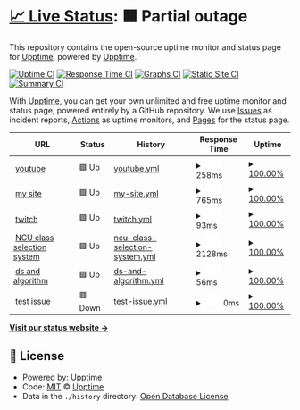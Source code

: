 # [📈 Live Status](https://demo.upptime.js.org): <!--live status--> **🟧 Partial outage**

This repository contains the open-source uptime monitor and status page for [Upptime](https://upptime.js.org), powered by [Upptime](https://github.com/upptime/upptime).

[![Uptime CI](https://github.com/upptime/upptime/workflows/Uptime%20CI/badge.svg)](https://github.com/upptime/upptime/actions?query=workflow%3A%22Uptime+CI%22)
[![Response Time CI](https://github.com/upptime/upptime/workflows/Response%20Time%20CI/badge.svg)](https://github.com/upptime/upptime/actions?query=workflow%3A%22Response+Time+CI%22)
[![Graphs CI](https://github.com/upptime/upptime/workflows/Graphs%20CI/badge.svg)](https://github.com/upptime/upptime/actions?query=workflow%3A%22Graphs+CI%22)
[![Static Site CI](https://github.com/upptime/upptime/workflows/Static%20Site%20CI/badge.svg)](https://github.com/upptime/upptime/actions?query=workflow%3A%22Static+Site+CI%22)
[![Summary CI](https://github.com/upptime/upptime/workflows/Summary%20CI/badge.svg)](https://github.com/upptime/upptime/actions?query=workflow%3A%22Summary+CI%22)

With [Upptime](https://upptime.js.org), you can get your own unlimited and free uptime monitor and status page, powered entirely by a GitHub repository. We use [Issues](https://github.com/upptime/upptime/issues) as incident reports, [Actions](https://github.com/upptime/upptime/actions) as uptime monitors, and [Pages](https://demo.upptime.js.org) for the status page.

<!--start: status pages-->
<!-- This summary is generated by Upptime (https://github.com/upptime/upptime) -->
<!-- Do not edit this manually, your changes will be overwritten -->
<!-- prettier-ignore -->
| URL | Status | History | Response Time | Uptime |
| --- | ------ | ------- | ------------- | ------ |
| <img alt="" src="https://favicons.githubusercontent.com/www.youtube.com" height="13"> [youtube](https://www.youtube.com/) | 🟩 Up | [youtube.yml](https://github.com/brankhsu/upptime/commits/HEAD/history/youtube.yml) | <details><summary><img alt="Response time graph" src="./graphs/youtube/response-time-week.png" height="20"> 258ms</summary><br><a href="https://demo.upptime.js.org/history/youtube"><img alt="Response time 258" src="https://img.shields.io/endpoint?url=https%3A%2F%2Fraw.githubusercontent.com%2Fbrankhsu%2Fupptime%2FHEAD%2Fapi%2Fyoutube%2Fresponse-time.json"></a><br><a href="https://demo.upptime.js.org/history/youtube"><img alt="24-hour response time 228" src="https://img.shields.io/endpoint?url=https%3A%2F%2Fraw.githubusercontent.com%2Fbrankhsu%2Fupptime%2FHEAD%2Fapi%2Fyoutube%2Fresponse-time-day.json"></a><br><a href="https://demo.upptime.js.org/history/youtube"><img alt="7-day response time 258" src="https://img.shields.io/endpoint?url=https%3A%2F%2Fraw.githubusercontent.com%2Fbrankhsu%2Fupptime%2FHEAD%2Fapi%2Fyoutube%2Fresponse-time-week.json"></a><br><a href="https://demo.upptime.js.org/history/youtube"><img alt="30-day response time 258" src="https://img.shields.io/endpoint?url=https%3A%2F%2Fraw.githubusercontent.com%2Fbrankhsu%2Fupptime%2FHEAD%2Fapi%2Fyoutube%2Fresponse-time-month.json"></a><br><a href="https://demo.upptime.js.org/history/youtube"><img alt="1-year response time 258" src="https://img.shields.io/endpoint?url=https%3A%2F%2Fraw.githubusercontent.com%2Fbrankhsu%2Fupptime%2FHEAD%2Fapi%2Fyoutube%2Fresponse-time-year.json"></a></details> | <details><summary><a href="https://demo.upptime.js.org/history/youtube">100.00%</a></summary><a href="https://demo.upptime.js.org/history/youtube"><img alt="All-time uptime 100.00%" src="https://img.shields.io/endpoint?url=https%3A%2F%2Fraw.githubusercontent.com%2Fbrankhsu%2Fupptime%2FHEAD%2Fapi%2Fyoutube%2Fuptime.json"></a><br><a href="https://demo.upptime.js.org/history/youtube"><img alt="24-hour uptime 100.00%" src="https://img.shields.io/endpoint?url=https%3A%2F%2Fraw.githubusercontent.com%2Fbrankhsu%2Fupptime%2FHEAD%2Fapi%2Fyoutube%2Fuptime-day.json"></a><br><a href="https://demo.upptime.js.org/history/youtube"><img alt="7-day uptime 100.00%" src="https://img.shields.io/endpoint?url=https%3A%2F%2Fraw.githubusercontent.com%2Fbrankhsu%2Fupptime%2FHEAD%2Fapi%2Fyoutube%2Fuptime-week.json"></a><br><a href="https://demo.upptime.js.org/history/youtube"><img alt="30-day uptime 100.00%" src="https://img.shields.io/endpoint?url=https%3A%2F%2Fraw.githubusercontent.com%2Fbrankhsu%2Fupptime%2FHEAD%2Fapi%2Fyoutube%2Fuptime-month.json"></a><br><a href="https://demo.upptime.js.org/history/youtube"><img alt="1-year uptime 100.00%" src="https://img.shields.io/endpoint?url=https%3A%2F%2Fraw.githubusercontent.com%2Fbrankhsu%2Fupptime%2FHEAD%2Fapi%2Fyoutube%2Fuptime-year.json"></a></details>
| <img alt="" src="https://favicons.githubusercontent.com/140.115.81.225" height="13"> [my site](https://140.115.81.225/brankhsu/index.html) | 🟩 Up | [my-site.yml](https://github.com/brankhsu/upptime/commits/HEAD/history/my-site.yml) | <details><summary><img alt="Response time graph" src="./graphs/my-site/response-time-week.png" height="20"> 765ms</summary><br><a href="https://demo.upptime.js.org/history/my-site"><img alt="Response time 765" src="https://img.shields.io/endpoint?url=https%3A%2F%2Fraw.githubusercontent.com%2Fbrankhsu%2Fupptime%2FHEAD%2Fapi%2Fmy-site%2Fresponse-time.json"></a><br><a href="https://demo.upptime.js.org/history/my-site"><img alt="24-hour response time 853" src="https://img.shields.io/endpoint?url=https%3A%2F%2Fraw.githubusercontent.com%2Fbrankhsu%2Fupptime%2FHEAD%2Fapi%2Fmy-site%2Fresponse-time-day.json"></a><br><a href="https://demo.upptime.js.org/history/my-site"><img alt="7-day response time 765" src="https://img.shields.io/endpoint?url=https%3A%2F%2Fraw.githubusercontent.com%2Fbrankhsu%2Fupptime%2FHEAD%2Fapi%2Fmy-site%2Fresponse-time-week.json"></a><br><a href="https://demo.upptime.js.org/history/my-site"><img alt="30-day response time 765" src="https://img.shields.io/endpoint?url=https%3A%2F%2Fraw.githubusercontent.com%2Fbrankhsu%2Fupptime%2FHEAD%2Fapi%2Fmy-site%2Fresponse-time-month.json"></a><br><a href="https://demo.upptime.js.org/history/my-site"><img alt="1-year response time 765" src="https://img.shields.io/endpoint?url=https%3A%2F%2Fraw.githubusercontent.com%2Fbrankhsu%2Fupptime%2FHEAD%2Fapi%2Fmy-site%2Fresponse-time-year.json"></a></details> | <details><summary><a href="https://demo.upptime.js.org/history/my-site">100.00%</a></summary><a href="https://demo.upptime.js.org/history/my-site"><img alt="All-time uptime 100.00%" src="https://img.shields.io/endpoint?url=https%3A%2F%2Fraw.githubusercontent.com%2Fbrankhsu%2Fupptime%2FHEAD%2Fapi%2Fmy-site%2Fuptime.json"></a><br><a href="https://demo.upptime.js.org/history/my-site"><img alt="24-hour uptime 100.00%" src="https://img.shields.io/endpoint?url=https%3A%2F%2Fraw.githubusercontent.com%2Fbrankhsu%2Fupptime%2FHEAD%2Fapi%2Fmy-site%2Fuptime-day.json"></a><br><a href="https://demo.upptime.js.org/history/my-site"><img alt="7-day uptime 100.00%" src="https://img.shields.io/endpoint?url=https%3A%2F%2Fraw.githubusercontent.com%2Fbrankhsu%2Fupptime%2FHEAD%2Fapi%2Fmy-site%2Fuptime-week.json"></a><br><a href="https://demo.upptime.js.org/history/my-site"><img alt="30-day uptime 100.00%" src="https://img.shields.io/endpoint?url=https%3A%2F%2Fraw.githubusercontent.com%2Fbrankhsu%2Fupptime%2FHEAD%2Fapi%2Fmy-site%2Fuptime-month.json"></a><br><a href="https://demo.upptime.js.org/history/my-site"><img alt="1-year uptime 100.00%" src="https://img.shields.io/endpoint?url=https%3A%2F%2Fraw.githubusercontent.com%2Fbrankhsu%2Fupptime%2FHEAD%2Fapi%2Fmy-site%2Fuptime-year.json"></a></details>
| <img alt="" src="https://favicons.githubusercontent.com/www.twitch.tv" height="13"> [twitch](https://www.twitch.tv/) | 🟩 Up | [twitch.yml](https://github.com/brankhsu/upptime/commits/HEAD/history/twitch.yml) | <details><summary><img alt="Response time graph" src="./graphs/twitch/response-time-week.png" height="20"> 93ms</summary><br><a href="https://demo.upptime.js.org/history/twitch"><img alt="Response time 93" src="https://img.shields.io/endpoint?url=https%3A%2F%2Fraw.githubusercontent.com%2Fbrankhsu%2Fupptime%2FHEAD%2Fapi%2Ftwitch%2Fresponse-time.json"></a><br><a href="https://demo.upptime.js.org/history/twitch"><img alt="24-hour response time 44" src="https://img.shields.io/endpoint?url=https%3A%2F%2Fraw.githubusercontent.com%2Fbrankhsu%2Fupptime%2FHEAD%2Fapi%2Ftwitch%2Fresponse-time-day.json"></a><br><a href="https://demo.upptime.js.org/history/twitch"><img alt="7-day response time 93" src="https://img.shields.io/endpoint?url=https%3A%2F%2Fraw.githubusercontent.com%2Fbrankhsu%2Fupptime%2FHEAD%2Fapi%2Ftwitch%2Fresponse-time-week.json"></a><br><a href="https://demo.upptime.js.org/history/twitch"><img alt="30-day response time 93" src="https://img.shields.io/endpoint?url=https%3A%2F%2Fraw.githubusercontent.com%2Fbrankhsu%2Fupptime%2FHEAD%2Fapi%2Ftwitch%2Fresponse-time-month.json"></a><br><a href="https://demo.upptime.js.org/history/twitch"><img alt="1-year response time 93" src="https://img.shields.io/endpoint?url=https%3A%2F%2Fraw.githubusercontent.com%2Fbrankhsu%2Fupptime%2FHEAD%2Fapi%2Ftwitch%2Fresponse-time-year.json"></a></details> | <details><summary><a href="https://demo.upptime.js.org/history/twitch">100.00%</a></summary><a href="https://demo.upptime.js.org/history/twitch"><img alt="All-time uptime 100.00%" src="https://img.shields.io/endpoint?url=https%3A%2F%2Fraw.githubusercontent.com%2Fbrankhsu%2Fupptime%2FHEAD%2Fapi%2Ftwitch%2Fuptime.json"></a><br><a href="https://demo.upptime.js.org/history/twitch"><img alt="24-hour uptime 100.00%" src="https://img.shields.io/endpoint?url=https%3A%2F%2Fraw.githubusercontent.com%2Fbrankhsu%2Fupptime%2FHEAD%2Fapi%2Ftwitch%2Fuptime-day.json"></a><br><a href="https://demo.upptime.js.org/history/twitch"><img alt="7-day uptime 100.00%" src="https://img.shields.io/endpoint?url=https%3A%2F%2Fraw.githubusercontent.com%2Fbrankhsu%2Fupptime%2FHEAD%2Fapi%2Ftwitch%2Fuptime-week.json"></a><br><a href="https://demo.upptime.js.org/history/twitch"><img alt="30-day uptime 100.00%" src="https://img.shields.io/endpoint?url=https%3A%2F%2Fraw.githubusercontent.com%2Fbrankhsu%2Fupptime%2FHEAD%2Fapi%2Ftwitch%2Fuptime-month.json"></a><br><a href="https://demo.upptime.js.org/history/twitch"><img alt="1-year uptime 100.00%" src="https://img.shields.io/endpoint?url=https%3A%2F%2Fraw.githubusercontent.com%2Fbrankhsu%2Fupptime%2FHEAD%2Fapi%2Ftwitch%2Fuptime-year.json"></a></details>
| <img alt="" src="https://favicons.githubusercontent.com/portal.ncu.edu.tw" height="13"> [NCU class selection system](https://portal.ncu.edu.tw/system/35?token=LEIobaDsecQKRNzCzJLJZWEYoMX) | 🟩 Up | [ncu-class-selection-system.yml](https://github.com/brankhsu/upptime/commits/HEAD/history/ncu-class-selection-system.yml) | <details><summary><img alt="Response time graph" src="./graphs/ncu-class-selection-system/response-time-week.png" height="20"> 2128ms</summary><br><a href="https://demo.upptime.js.org/history/ncu-class-selection-system"><img alt="Response time 2128" src="https://img.shields.io/endpoint?url=https%3A%2F%2Fraw.githubusercontent.com%2Fbrankhsu%2Fupptime%2FHEAD%2Fapi%2Fncu-class-selection-system%2Fresponse-time.json"></a><br><a href="https://demo.upptime.js.org/history/ncu-class-selection-system"><img alt="24-hour response time 2936" src="https://img.shields.io/endpoint?url=https%3A%2F%2Fraw.githubusercontent.com%2Fbrankhsu%2Fupptime%2FHEAD%2Fapi%2Fncu-class-selection-system%2Fresponse-time-day.json"></a><br><a href="https://demo.upptime.js.org/history/ncu-class-selection-system"><img alt="7-day response time 2128" src="https://img.shields.io/endpoint?url=https%3A%2F%2Fraw.githubusercontent.com%2Fbrankhsu%2Fupptime%2FHEAD%2Fapi%2Fncu-class-selection-system%2Fresponse-time-week.json"></a><br><a href="https://demo.upptime.js.org/history/ncu-class-selection-system"><img alt="30-day response time 2128" src="https://img.shields.io/endpoint?url=https%3A%2F%2Fraw.githubusercontent.com%2Fbrankhsu%2Fupptime%2FHEAD%2Fapi%2Fncu-class-selection-system%2Fresponse-time-month.json"></a><br><a href="https://demo.upptime.js.org/history/ncu-class-selection-system"><img alt="1-year response time 2128" src="https://img.shields.io/endpoint?url=https%3A%2F%2Fraw.githubusercontent.com%2Fbrankhsu%2Fupptime%2FHEAD%2Fapi%2Fncu-class-selection-system%2Fresponse-time-year.json"></a></details> | <details><summary><a href="https://demo.upptime.js.org/history/ncu-class-selection-system">100.00%</a></summary><a href="https://demo.upptime.js.org/history/ncu-class-selection-system"><img alt="All-time uptime 100.00%" src="https://img.shields.io/endpoint?url=https%3A%2F%2Fraw.githubusercontent.com%2Fbrankhsu%2Fupptime%2FHEAD%2Fapi%2Fncu-class-selection-system%2Fuptime.json"></a><br><a href="https://demo.upptime.js.org/history/ncu-class-selection-system"><img alt="24-hour uptime 100.00%" src="https://img.shields.io/endpoint?url=https%3A%2F%2Fraw.githubusercontent.com%2Fbrankhsu%2Fupptime%2FHEAD%2Fapi%2Fncu-class-selection-system%2Fuptime-day.json"></a><br><a href="https://demo.upptime.js.org/history/ncu-class-selection-system"><img alt="7-day uptime 100.00%" src="https://img.shields.io/endpoint?url=https%3A%2F%2Fraw.githubusercontent.com%2Fbrankhsu%2Fupptime%2FHEAD%2Fapi%2Fncu-class-selection-system%2Fuptime-week.json"></a><br><a href="https://demo.upptime.js.org/history/ncu-class-selection-system"><img alt="30-day uptime 100.00%" src="https://img.shields.io/endpoint?url=https%3A%2F%2Fraw.githubusercontent.com%2Fbrankhsu%2Fupptime%2FHEAD%2Fapi%2Fncu-class-selection-system%2Fuptime-month.json"></a><br><a href="https://demo.upptime.js.org/history/ncu-class-selection-system"><img alt="1-year uptime 100.00%" src="https://img.shields.io/endpoint?url=https%3A%2F%2Fraw.githubusercontent.com%2Fbrankhsu%2Fupptime%2FHEAD%2Fapi%2Fncu-class-selection-system%2Fuptime-year.json"></a></details>
| <img alt="" src="https://favicons.githubusercontent.com/alrightchiu.github.io" height="13"> [ds and algorithm](http://alrightchiu.github.io/SecondRound/mu-lu-yan-suan-fa-yu-zi-liao-jie-gou.html) | 🟩 Up | [ds-and-algorithm.yml](https://github.com/brankhsu/upptime/commits/HEAD/history/ds-and-algorithm.yml) | <details><summary><img alt="Response time graph" src="./graphs/ds-and-algorithm/response-time-week.png" height="20"> 56ms</summary><br><a href="https://demo.upptime.js.org/history/ds-and-algorithm"><img alt="Response time 56" src="https://img.shields.io/endpoint?url=https%3A%2F%2Fraw.githubusercontent.com%2Fbrankhsu%2Fupptime%2FHEAD%2Fapi%2Fds-and-algorithm%2Fresponse-time.json"></a><br><a href="https://demo.upptime.js.org/history/ds-and-algorithm"><img alt="24-hour response time 10" src="https://img.shields.io/endpoint?url=https%3A%2F%2Fraw.githubusercontent.com%2Fbrankhsu%2Fupptime%2FHEAD%2Fapi%2Fds-and-algorithm%2Fresponse-time-day.json"></a><br><a href="https://demo.upptime.js.org/history/ds-and-algorithm"><img alt="7-day response time 56" src="https://img.shields.io/endpoint?url=https%3A%2F%2Fraw.githubusercontent.com%2Fbrankhsu%2Fupptime%2FHEAD%2Fapi%2Fds-and-algorithm%2Fresponse-time-week.json"></a><br><a href="https://demo.upptime.js.org/history/ds-and-algorithm"><img alt="30-day response time 56" src="https://img.shields.io/endpoint?url=https%3A%2F%2Fraw.githubusercontent.com%2Fbrankhsu%2Fupptime%2FHEAD%2Fapi%2Fds-and-algorithm%2Fresponse-time-month.json"></a><br><a href="https://demo.upptime.js.org/history/ds-and-algorithm"><img alt="1-year response time 56" src="https://img.shields.io/endpoint?url=https%3A%2F%2Fraw.githubusercontent.com%2Fbrankhsu%2Fupptime%2FHEAD%2Fapi%2Fds-and-algorithm%2Fresponse-time-year.json"></a></details> | <details><summary><a href="https://demo.upptime.js.org/history/ds-and-algorithm">100.00%</a></summary><a href="https://demo.upptime.js.org/history/ds-and-algorithm"><img alt="All-time uptime 100.00%" src="https://img.shields.io/endpoint?url=https%3A%2F%2Fraw.githubusercontent.com%2Fbrankhsu%2Fupptime%2FHEAD%2Fapi%2Fds-and-algorithm%2Fuptime.json"></a><br><a href="https://demo.upptime.js.org/history/ds-and-algorithm"><img alt="24-hour uptime 100.00%" src="https://img.shields.io/endpoint?url=https%3A%2F%2Fraw.githubusercontent.com%2Fbrankhsu%2Fupptime%2FHEAD%2Fapi%2Fds-and-algorithm%2Fuptime-day.json"></a><br><a href="https://demo.upptime.js.org/history/ds-and-algorithm"><img alt="7-day uptime 100.00%" src="https://img.shields.io/endpoint?url=https%3A%2F%2Fraw.githubusercontent.com%2Fbrankhsu%2Fupptime%2FHEAD%2Fapi%2Fds-and-algorithm%2Fuptime-week.json"></a><br><a href="https://demo.upptime.js.org/history/ds-and-algorithm"><img alt="30-day uptime 100.00%" src="https://img.shields.io/endpoint?url=https%3A%2F%2Fraw.githubusercontent.com%2Fbrankhsu%2Fupptime%2FHEAD%2Fapi%2Fds-and-algorithm%2Fuptime-month.json"></a><br><a href="https://demo.upptime.js.org/history/ds-and-algorithm"><img alt="1-year uptime 100.00%" src="https://img.shields.io/endpoint?url=https%3A%2F%2Fraw.githubusercontent.com%2Fbrankhsu%2Fupptime%2FHEAD%2Fapi%2Fds-and-algorithm%2Fuptime-year.json"></a></details>
| <img alt="" src="https://favicons.githubusercontent.com/www.guugle.com" height="13"> [test issue](https://www.guugle.com) | 🟥 Down | [test-issue.yml](https://github.com/brankhsu/upptime/commits/HEAD/history/test-issue.yml) | <details><summary><img alt="Response time graph" src="./graphs/test-issue/response-time-week.png" height="20"> 0ms</summary><br><a href="https://demo.upptime.js.org/history/test-issue"><img alt="Response time 0" src="https://img.shields.io/endpoint?url=https%3A%2F%2Fraw.githubusercontent.com%2Fbrankhsu%2Fupptime%2FHEAD%2Fapi%2Ftest-issue%2Fresponse-time.json"></a><br><a href="https://demo.upptime.js.org/history/test-issue"><img alt="24-hour response time 0" src="https://img.shields.io/endpoint?url=https%3A%2F%2Fraw.githubusercontent.com%2Fbrankhsu%2Fupptime%2FHEAD%2Fapi%2Ftest-issue%2Fresponse-time-day.json"></a><br><a href="https://demo.upptime.js.org/history/test-issue"><img alt="7-day response time 0" src="https://img.shields.io/endpoint?url=https%3A%2F%2Fraw.githubusercontent.com%2Fbrankhsu%2Fupptime%2FHEAD%2Fapi%2Ftest-issue%2Fresponse-time-week.json"></a><br><a href="https://demo.upptime.js.org/history/test-issue"><img alt="30-day response time 0" src="https://img.shields.io/endpoint?url=https%3A%2F%2Fraw.githubusercontent.com%2Fbrankhsu%2Fupptime%2FHEAD%2Fapi%2Ftest-issue%2Fresponse-time-month.json"></a><br><a href="https://demo.upptime.js.org/history/test-issue"><img alt="1-year response time 0" src="https://img.shields.io/endpoint?url=https%3A%2F%2Fraw.githubusercontent.com%2Fbrankhsu%2Fupptime%2FHEAD%2Fapi%2Ftest-issue%2Fresponse-time-year.json"></a></details> | <details><summary><a href="https://demo.upptime.js.org/history/test-issue">100.00%</a></summary><a href="https://demo.upptime.js.org/history/test-issue"><img alt="All-time uptime 100.00%" src="https://img.shields.io/endpoint?url=https%3A%2F%2Fraw.githubusercontent.com%2Fbrankhsu%2Fupptime%2FHEAD%2Fapi%2Ftest-issue%2Fuptime.json"></a><br><a href="https://demo.upptime.js.org/history/test-issue"><img alt="24-hour uptime 100.00%" src="https://img.shields.io/endpoint?url=https%3A%2F%2Fraw.githubusercontent.com%2Fbrankhsu%2Fupptime%2FHEAD%2Fapi%2Ftest-issue%2Fuptime-day.json"></a><br><a href="https://demo.upptime.js.org/history/test-issue"><img alt="7-day uptime 100.00%" src="https://img.shields.io/endpoint?url=https%3A%2F%2Fraw.githubusercontent.com%2Fbrankhsu%2Fupptime%2FHEAD%2Fapi%2Ftest-issue%2Fuptime-week.json"></a><br><a href="https://demo.upptime.js.org/history/test-issue"><img alt="30-day uptime 100.00%" src="https://img.shields.io/endpoint?url=https%3A%2F%2Fraw.githubusercontent.com%2Fbrankhsu%2Fupptime%2FHEAD%2Fapi%2Ftest-issue%2Fuptime-month.json"></a><br><a href="https://demo.upptime.js.org/history/test-issue"><img alt="1-year uptime 100.00%" src="https://img.shields.io/endpoint?url=https%3A%2F%2Fraw.githubusercontent.com%2Fbrankhsu%2Fupptime%2FHEAD%2Fapi%2Ftest-issue%2Fuptime-year.json"></a></details>

<!--end: status pages-->

[**Visit our status website →**](https://demo.upptime.js.org)

## 📄 License

- Powered by: [Upptime](https://github.com/upptime/upptime)
- Code: [MIT](./LICENSE) © [Upptime](https://upptime.js.org)
- Data in the `./history` directory: [Open Database License](https://opendatacommons.org/licenses/odbl/1-0/)
